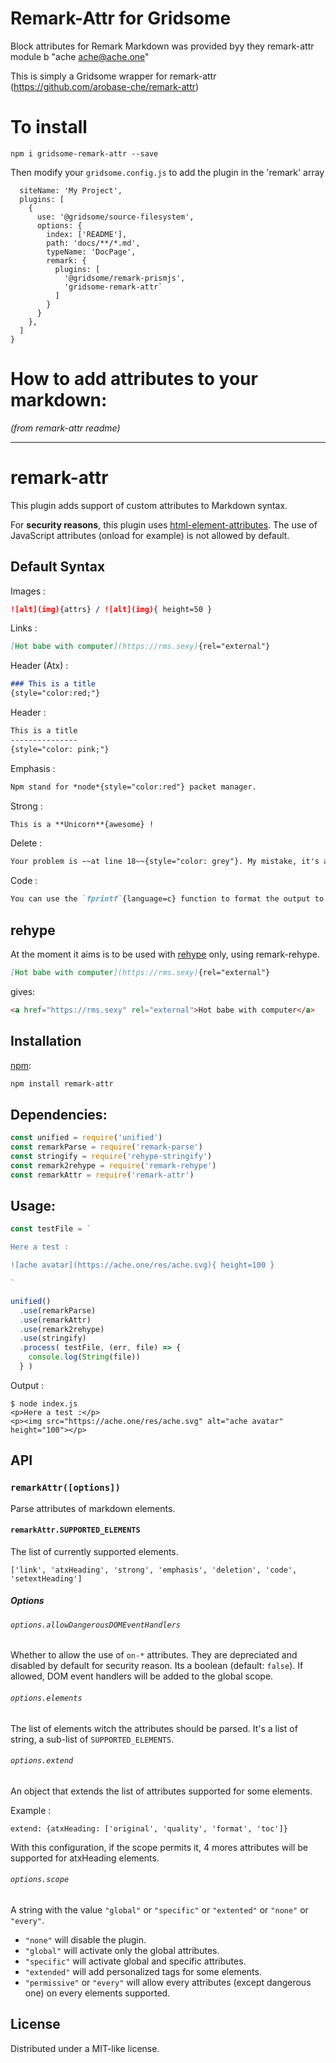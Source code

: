 

# Remark-Attr for Gridsome

Block attributes for Remark Markdown was provided byy they remark-attr module b "ache <ache@ache.one>"

This is simply a Gridsome wrapper for remark-attr
(https://github.com/arobase-che/remark-attr)


# To install

`npm i gridsome-remark-attr --save`

Then modify your `gridsome.config.js` to add the plugin in the 'remark' array

```module.exports = {
  siteName: 'My Project',
  plugins: [
    {
      use: '@gridsome/source-filesystem',
      options: {
        index: ['README'],
        path: 'docs/**/*.md',
        typeName: 'DocPage',
        remark: {
          plugins: [
            '@gridsome/remark-prismjs',
            'gridsome-remark-attr`
          ]
        }
      }
    },
  ]
}
```

# How to add attributes to your markdown:
 _(from remark-attr readme)_

---

# remark-attr

This plugin adds support of custom attributes to Markdown syntax.

For **security reasons**, this plugin uses [html-element-attributes](https://github.com/wooorm/html-element-attributes).
The use of JavaScript attributes (onload for example) is not allowed by default.

## Default Syntax

Images :
```markdown
![alt](img){attrs} / ![alt](img){ height=50 }
```

Links   :
```markdown
[Hot babe with computer](https://rms.sexy){rel="external"}
```

Header (Atx) :
```markdown
### This is a title
{style="color:red;"}
```
Header :
```markdown
This is a title
---------------
{style="color: pink;"}
```


Emphasis :
```markdown
Npm stand for *node*{style="color:red"} packet manager.
```

Strong  :
```markdown
This is a **Unicorn**{awesome} !
```

Delete  :
```markdown
Your problem is ~~at line 18~~{style="color: grey"}. My mistake, it's at line 14.
```

Code    :
```markdown
You can use the `fprintf`{language=c} function to format the output to a file.
```

## rehype

At the moment it aims is to be used with [rehype][rehype] only, using remark-rehype.

```md
[Hot babe with computer](https://rms.sexy){rel="external"}
```

gives:

```html
<a href="https://rms.sexy" rel="external">Hot babe with computer</a>
```

## Installation

[npm][npm]:

```bash
npm install remark-attr
```

## Dependencies:

```javascript
const unified = require('unified')
const remarkParse = require('remark-parse')
const stringify = require('rehype-stringify')
const remark2rehype = require('remark-rehype')
const remarkAttr = require('remark-attr')

```

## Usage:

```javascript
const testFile = `

Here a test :

![ache avatar](https://ache.one/res/ache.svg){ height=100 }

`

unified()
  .use(remarkParse)
  .use(remarkAttr)
  .use(remark2rehype)
  .use(stringify)
  .process( testFile, (err, file) => {
    console.log(String(file))
  } )
```

Output :

```shell
$ node index.js
<p>Here a test :</p>
<p><img src="https://ache.one/res/ache.svg" alt="ache avatar" height="100"></p>
```

## API

### `remarkAttr([options])`

Parse attributes of markdown elements.

#### `remarkAttr.SUPPORTED_ELEMENTS`

The list of currently supported elements.

`['link', 'atxHeading', 'strong', 'emphasis', 'deletion', 'code', 'setextHeading']`

##### Options

###### `options.allowDangerousDOMEventHandlers`

Whether to allow the use of `on-*` attributes. They are depreciated and disabled by default for security reason. Its a boolean (default: `false`).
If allowed, DOM event handlers will be added to the global scope.

###### `options.elements`

The list of elements witch the attributes should be parsed. It's a list of string, a sub-list of `SUPPORTED_ELEMENTS`.

###### `options.extend`

An object that extends the list of attributes supported for some elements.

Example :

```
extend: {atxHeading: ['original', 'quality', 'format', 'toc']}
```

With this configuration, if the scope permits it, 4 mores attributes will be supported for atxHeading elements.

###### `options.scope`

A string with the value `"global"` or `"specific"` or `"extented"` or `"none"` or `"every"`.

 - `"none"` will disable the plugin.
 - `"global"` will activate only the global attributes.
 - `"specific"` will activate global and specific attributes.
 - `"extended"` will add personalized tags for some elements.
 - `"permissive"` or `"every"` will allow every attributes (except dangerous one) on every elements supported.

## License

Distributed under a MIT-like license.

[npm]: https://www.npmjs.com/package/remark-attr

[rehype]: https://github.com/wooorm/rehype
